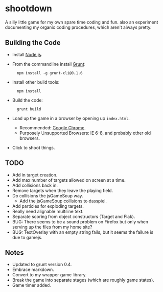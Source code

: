 shootdown
=========

A silly little game for my own spare time coding and fun. also an experiment documenting my organic coding procedures, which aren't always pretty.



Building the Code
-----------------
* Install [Node.js](http://nodejs.org/download/).
* From the commandline install [Grunt](http://gruntjs.com/getting-started):

        npm install -g grunt-cli@0.1.6

* Install other build tools:

        npm install
        
* Build the code:

        grunt build

* Load up the game in a browser by opening up `index.html`.
    * Recommended: [Google Chrome](http://www.google.com/chrome).
    * Purposely Unsupported Browsers: IE 6-8, and probably other old browsers.
* Click to shoot things.



TODO
----
* Add in target creation.
* Add max number of targets allowed on screen at a time.
* Add collisions back in.
* Remove targets when they leave the playing field.
* Do collisions the jsGameSoup way.
    * Add the jsGameSoup collisions to dasspiel.
* Add particles for exploding targets.
* Really need alignable multiline text.
* Separate scoring from object constructors (Target and Flak).
* BUG: There seems to be a sound problem on Firefox but only when serving up the files from my home site?
* BUG: TextOverlay with an empty string fails, but it seems the failure is due to gamejs.



Notes
-----
* Updated to grunt version 0.4.
* Embrace markdown.
* Convert to my wrapper game library.
* Break the game into separate stages (which are roughly game states).
* Game timer added.
